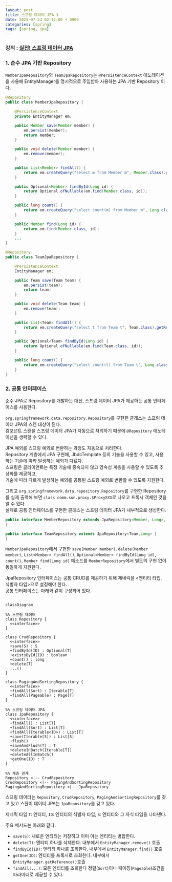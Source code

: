 ```yaml
---
layout: post
title: 스프링 데이터 JPA 1
date: 2025-07-23 02:12:00 + 0900
categories: [spring]
tags: [spring, jpa]
---
```


### 강의 : [실전! 스프링 데이터 JPA](https://www.inflearn.com/course/%EC%8A%A4%ED%94%84%EB%A7%81-%EB%8D%B0%EC%9D%B4%ED%84%B0-JPA-%EC%8B%A4%EC%A0%84)

### 1. 순수 JPA 기반 Repository

```MemberJpaRepository```와 ```TeamJpaRepository```는 ```@PersistenceContext``` 애노테이션을 사용해 EntityManager를 명시적으로 주입받아 사용하는 JPA 기반 Repository 이다.   

```java
@Repository
public class MemberJpaRepository {

    @PersistenceContext
    private EntityManager em;

    public Member save(Member member) {
        em.persist(member);
        return member;
    }

    public void delete(Member member) {
        em.remove(member);
    }

    public List<Member> findAll() {
        return em.createQuery("select m from Member m", Member.class).getResultList();
    }

    public Optional<Member> findById(Long id) {
        return Optional.ofNullable(em.find(Member.class, id));
    }

    public long count() {
        return em.createQuery("select count(m) from Member m", Long.class).getSingleResult();
    }

    public Member find(Long id) {
        return em.find(Member.class, id);
    }
    ...
}

@Repository
public class TeamJpaRepository {

    @PersistenceContext
    EntityManager em;

    public Team save(Team team) {
        em.persist(team);
        return team;
    }

    public void delete(Team team) {
        em.remove(team);
    }

    public List<Team> findAll() {
        return em.createQuery("select t from Team t", Team.class).getResultList();
    }

    public Optional<Team> findById(Long id) {
        return Optional.ofNullable(em.find(Team.class, id));
    }

    public long count() {
        return em.createQuery("select count(t) from Team t", Long.class).getSingleResult();
    }
}
```

### 2. 공통 인터페이스

순수 JPA로 Repository를 개발하는 대신, 스프링 데이터 JPA가 제공하는 공통 인터페이스를 사용한다.   

```org.springframework.data.repository.Repository```를 구현한 클래스는 스프링 데이터 JPA의 스캔 대상이 된다.   
컴포넌트 스캔을 스프링 데이터 JPA가 자동으로 처리하기 때문에 ```@Repository``` 애노테이션을 생략할 수 있다.   

JPA 예외를 스프링 예외로 변환하는 과정도 자동으로 처리한다.   
Repository 계층에서 JPA 구현체, JbdcTemplate 등의 기술을 사용할 수 있고, 사용하는 기술에 따라 발생하는 예외가 다르다.   
스프링은 클라이언트는 특정 기술에 종속되지 않고 영속성 계층을 사용할 수 있도록 추상화를 제공하고,    
기술에 따라 다르게 발생하는 예외를 공통된 스프링 예외로 변환할 수 있도록 지원한다.   

그리고 ```org.springframework.data.repository.Repository```를 구현한 Repository를 실제 출력해 보면 ```class comm.sun.proxy.$ProxyXXX```로 나오고 프록시 객체인 것을 알 수 있다.   
실제로 공통 인터페이스를 구현한 클래스는 스프링 데이터 JPA가 내부적으로 생성한다.   

```java
public interface MemberRepository extends JpaRepository<Member, Long>, MemberRepositoryCustom {
}

public interface TeamRepository extends JpaRepository<Team,Long> {
}
```

```MemberJpaRepository```에서 구현한 ```save(Member member)```, ```delete(Member member)```, ```List<Member> findAll()```, ```Optional<Member> findById(Long id)```, ```count()```, ```Member find(Long id)``` 메소드를 ```MemberRepository```에서 별도의 구현 없이 동일하게 지원한다.   

JpaRepository 인터페이스는 공통 CRUD를 제공하기 위해 제네릭을 <엔티티 타입, 식별자 타입>으로 설정해야 한다.   
공통 인터페이스는 아래와 같이 구성되어 있다.   

```mermaid

classDiagram

%% 스프링 데이터
class Repository {
  <<interface>>
}

class CrudRepository {
  <<interface>>
  +save(S) : S
  +findById(ID) : Optional[T]
  +existsById(ID) : boolean
  +count() : long
  +delete(T)
  ...()
}

class PagingAndSortingRepository {
  <<interface>>
  +findAll(Sort) : Iterable[T]
  +findAll(Pageable) : Page[T]
}

%% 스프링 데이터 JPA
class JpaRepository {
  <<interface>>
  +findAll() : List[T]
  +findAll(Sort) : List[T]
  +findAll(Iterable<ID>) : List[T]
  +save(Iterable[S]) : List[S]
  +flush()
  +saveAndFlush(T) : T
  +deleteInBatch(Iterable[T])
  +deleteAllInBatch()
  +getOne(ID) : T
}

%% 계층 관계
Repository <|-- CrudRepository
CrudRepository <|-- PagingAndSortingRepository
PagingAndSortingRepository <|-- JpaRepository

```

스프링 데이터는 ```Repository```, ```CrudRepository```, ```PagingAndSortingRepository```를 갖고 있고 스플이 데이터 JPA는 ```JpaRepository```를 갖고 있다.   

제네릭 타입 ```T```: 엔티티, ```ID```: 엔티티의 식별자 타입, ```S```: 엔티티와 그 자식 타입을 나타낸다.   

주요 메서드는 아래와 같다.   
- ```save(S)```: 새로운 엔티티는 저장하고 이미 이는 엔티티는 병합한다.
- ```delete(T)```: 엔티티 하나를 삭제한다. 내부에서 ```EntityManager.remove()``` 호출
- ```findById(ID)```: 엔티티 하나를 조회한다. 내부에서 ```EntityManager.find()``` 호출
- ```getOne(ID)```: 엔티티를 프록시로 조회한다. 내부에서 ```EntityManager.getReference()```호출
- ```findAll(...)```: 모든 엔티티를 조회한다 정렬(```Sort```)이나 페이징(```Pageable```)조건을 파라미터로 제공할 수 있다.
